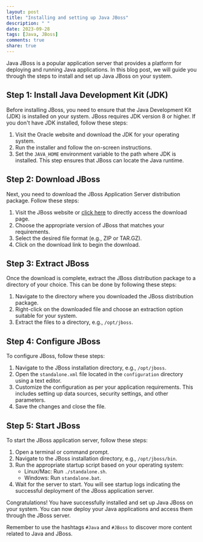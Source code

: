 ```yaml
---
layout: post
title: "Installing and setting up Java JBoss"
description: " "
date: 2023-09-28
tags: [Java, JBoss]
comments: true
share: true
---
```


Java JBoss is a popular application server that provides a platform for deploying and running Java applications. In this blog post, we will guide you through the steps to install and set up Java JBoss on your system.

## Step 1: Install Java Development Kit (JDK)

Before installing JBoss, you need to ensure that the Java Development Kit (JDK) is installed on your system. JBoss requires JDK version 8 or higher. If you don't have JDK installed, follow these steps:

1. Visit the Oracle website and download the JDK for your operating system.
2. Run the installer and follow the on-screen instructions.
3. Set the `JAVA_HOME` environment variable to the path where JDK is installed. This step ensures that JBoss can locate the Java runtime.

## Step 2: Download JBoss

Next, you need to download the JBoss Application Server distribution package. Follow these steps:

1. Visit the JBoss website or [click here](https://www.jboss.org/products/eap/download) to directly access the download page.
2. Choose the appropriate version of JBoss that matches your requirements.
3. Select the desired file format (e.g., ZIP or TAR.GZ).
4. Click on the download link to begin the download.

## Step 3: Extract JBoss

Once the download is complete, extract the JBoss distribution package to a directory of your choice. This can be done by following these steps:

1. Navigate to the directory where you downloaded the JBoss distribution package.
2. Right-click on the downloaded file and choose an extraction option suitable for your system.
3. Extract the files to a directory, e.g., `/opt/jboss`.

## Step 4: Configure JBoss

To configure JBoss, follow these steps:

1. Navigate to the JBoss installation directory, e.g., `/opt/jboss`.
2. Open the `standalone.xml` file located in the `configuration` directory using a text editor.
3. Customize the configuration as per your application requirements. This includes setting up data sources, security settings, and other parameters.
4. Save the changes and close the file.

## Step 5: Start JBoss

To start the JBoss application server, follow these steps:

1. Open a terminal or command prompt.
2. Navigate to the JBoss installation directory, e.g., `/opt/jboss/bin`.
3. Run the appropriate startup script based on your operating system:
   - Linux/Mac: Run `./standalone.sh`.
   - Windows: Run `standalone.bat`.
4. Wait for the server to start. You will see startup logs indicating the successful deployment of the JBoss application server.

Congratulations! You have successfully installed and set up Java JBoss on your system. You can now deploy your Java applications and access them through the JBoss server.

Remember to use the hashtags ```#Java``` and ```#JBoss``` to discover more content related to Java and JBoss.